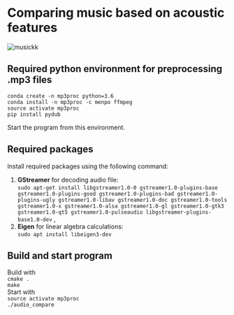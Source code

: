 # Comparing music based on acoustic features


![musickk](https://i.pinimg.com/originals/52/be/8e/52be8e782a37fe8bc3f0c30b17734898.jpg?style=centerme)  

## Required python environment for preprocessing .mp3 files
``` conda create -n mp3proc python=3.6  ``` <br>
``` conda install -n mp3proc -c menpo ffmpeg ``` <br>
``` source activate mp3proc ``` <br>
``` pip install pydub ``` <br>

Start the program from this environment.

## Required packages
Install required packages using the following command: <br>
1. **GStreamer** for decoding audio file: <br>
```sudo apt-get install libgstreamer1.0-0 gstreamer1.0-plugins-base gstreamer1.0-plugins-good gstreamer1.0-plugins-bad gstreamer1.0-plugins-ugly gstreamer1.0-libav gstreamer1.0-doc gstreamer1.0-tools gstreamer1.0-x gstreamer1.0-alsa gstreamer1.0-gl gstreamer1.0-gtk3 gstreamer1.0-qt5 gstreamer1.0-pulseaudio libgstreamer-plugins-base1.0-dev``` ,
2. **Eigen** for linear algebra calculations: <br>
```sudo apt install libeigen3-dev```

## Build and start program
Build with <br>
```cmake .``` <br>
```make``` <br>
Start with <br>
```source activate mp3proc``` <br>
```./audio_compare```

